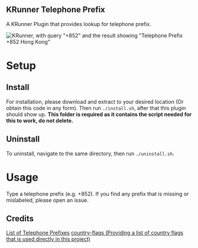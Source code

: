 ## KRunner Telephone Prefix

A KRunner Plugin that provides lookup for telephone prefix.

![KRunner, with query "+852" and the result showing "Telephone Prefix    +852 Hong Kong"](https://user-images.githubusercontent.com/28094366/221373361-8cf98ba9-66eb-41a5-9bec-3896e10cc6d4.png)

# Setup
## Install
For installation, please download and extract to your desired location (Or obtain this code in any form).
Then run `./install.sh`, after that this plugin should show up.
**This folder is required as it contains the script needed for this to work, do not delete.**

## Uninstall
To uninstall, navigate to the same directory, then run `./uninstall.sh`.

# Usage
Type a telephone prefix (e.g. +852).
If you find any prefix that is missing or mislabeled, please open an issue.

## Credits
[List of Telephone Prefixes](https://stackoverflow.com/questions/2530377/list-of-phone-number-country-codes)
[country-flags (Providing a list of country flags that is used directly in this project)](https://github.com/hampusborgos/country-flags)
